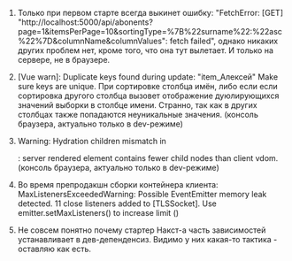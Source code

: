 1) Только при первом старте всегда выкинет ошибку: "FetchError: [GET] "http://localhost:5000/api/abonents?page=1&itemsPerPage=10&sortingType=%7B%22surname%22:%22asc%22%7D&columnName&columnValues": <no response> fetch failed", однако никаких других проблем нет, кроме того, что она тут вылетает. И только на сервере, не в браузере.

2) [Vue warn]: Duplicate keys found during update: "item_Алексей" Make sure keys are unique. 
При сортировке столбца имён, либо если если сортировка другого столбца вызовет отображение дуюлирующихся значений выборки в столбце имени. Странно, так как в других столбцах также попадаются неуникальные значения.
(консоль браузера, актуально только в dev-режиме)

3) Warning: Hydration children mismatch in <div>: server rendered element contains fewer child nodes than client vdom.
(консоль браузера, актуально только в dev-режиме)

5) Во время препродакшн сборки контейнера клиента:
MaxListenersExceededWarning: Possible EventEmitter memory leak detected. 11 close listeners added to [TLSSocket]. Use emitter.setMaxListeners() to increase limit ()

6) Не совсем понятно почему стартер Накст-а часть зависимостей устанавливает в дев-депенденсиз. Видимо у них какая-то тактика - оставляю как есть.
